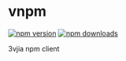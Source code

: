 # vnpm

[![npm version](https://img.shields.io/npm/v/vnpm-cli.svg?style=flat-square)](https://www.npmjs.com/package/vnpm-cli)
[![npm downloads](https://img.shields.io/npm/dm/vnpm-cli.svg?style=flat-square)](https://www.npmjs.com/package/vnpm-cli)

3vjia npm client
